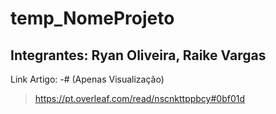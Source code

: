 # temp_NomeProjeto

## Integrantes: Ryan Oliveira, Raike Vargas

Link Artigo:
-# (Apenas Visualização)
> https://pt.overleaf.com/read/nscnkttppbcy#0bf01d
